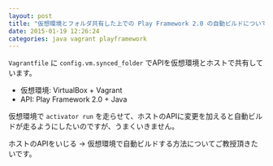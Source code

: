 ```yaml
---
layout: post
title: "仮想環境とフォルダ共有した上での Play Framework 2.0 の自動ビルドについて"
date: 2015-01-19 12:26:24
categories: java vagrant playframework
---
```

<p><code>Vagrantfile</code> に <code>config.vm.synced_folder</code> でAPIを仮想環境とホストで共有しています。</p>

<ul>
<li>仮想環境: VirtualBox + Vagrant</li>
<li>API: Play Framework 2.0 + Java</li>
</ul>

<p>仮想環境で <code>activator run</code> を走らせて、ホストのAPIに変更を加えると自動ビルドが走るようにしたいのですが、うまくいきません。</p>

<p>ホストのAPIをいじる → 仮想環境で自動ビルドする方法についてご教授頂きたいです。</p>
